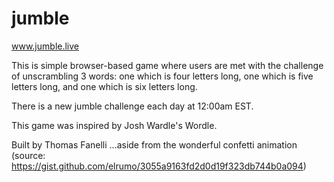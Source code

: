# jumble

www.jumble.live

This is simple browser-based game where users are met with the challenge of unscrambling 3 words: one which is four letters long, one
which is five letters long, and one which is six letters long.

There is a new jumble challenge each day at 12:00am EST.

This game was inspired by Josh Wardle's Wordle.

Built by Thomas Fanelli
...aside from the wonderful confetti animation (source: https://gist.github.com/elrumo/3055a9163fd2d0d19f323db744b0a094)

